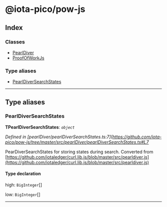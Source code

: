 
#  @iota-pico/pow-js

## Index

### Classes

* [PearlDiver](classes/pearldiver.md)
* [ProofOfWorkJs](classes/proofofworkjs.md)

### Type aliases

* [PearlDiverSearchStates](#pearldiversearchstates)

---

## Type aliases

<a id="pearldiversearchstates"></a>

###  PearlDiverSearchStates

**ΤPearlDiverSearchStates**: *`object`*

*Defined in [pearlDiver/pearlDiverSearchStates.ts:7](https://github.com/iota-pico/pow-js/tree/master/src/pearlDiver/pearlDiverSearchStates.ts#L7*

PearDiverSearchStates for storing states during search. Converted from [https://github.com/iotaledger/curl.lib.js/blob/master/src/pearldiver.js](https://github.com/iotaledger/curl.lib.js/blob/master/src/pearldiver.js)

#### Type declaration

 high: `BigInteger`[]

 low: `BigInteger`[]

___

